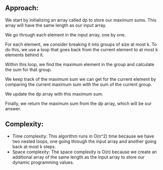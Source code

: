 ## Approach:

We start by initializing an array called dp to store our maximum sums. This array will have the same length as our input array.

We go through each element in the input array, one by one.

For each element, we consider breaking it into groups of size at most k. To do this, we use a loop that goes back from the current element to at most k elements behind it.

Within this loop, we find the maximum element in the group and calculate the sum for that group.

We keep track of the maximum sum we can get for the current element by comparing the current maximum sum with the sum of the current group.

We update the dp array with this maximum sum.

Finally, we return the maximum sum from the dp array, which will be our answer.

## Complexity:

+ Time complexity: This algorithm runs in O(n^2) time because we have two nested loops, one going through the input array and another going back at most k steps.
+ Space complexity: The space complexity is O(n) because we create an additional array of the same length as the input array to store our dynamic programming values.
